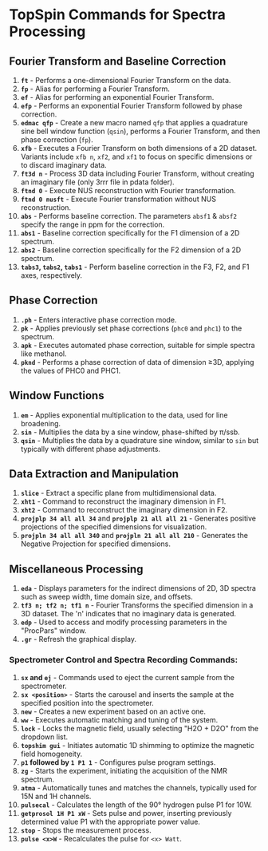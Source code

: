 # TopSpin Commands for Spectra Processing

## Fourier Transform and Baseline Correction
1. **`ft`** - Performs a one-dimensional Fourier Transform on the data.
2. **`fp`** - Alias for performing a Fourier Transform.
3. **`ef`** - Alias for performing an exponential Fourier Transform.
4. **`efp`** - Performs an exponential Fourier Transform followed by phase correction.
5. **`edmac qfp`** - Create a new macro named `qfp` that applies a quadrature sine bell window function (`qsin`), 
performs a Fourier Transform, and then phase correction (`fp`).
6. **`xfb`** - Executes a Fourier Transform on both dimensions of a 2D dataset. Variants include `xfb n`, `xf2`, and `xf1` to focus on specific dimensions or to discard imaginary data.
7. **`ft3d n`** - Process 3D data including Fourier Transform, without creating an imaginary file (only 3rrr file in pdata folder).
8. **`ftnd 0`** - Execute NUS reconstruction with Fourier transformation.
9. **`ftnd 0 nusft`** - Execute Fourier transformation without NUS reconstruction.
10. **`abs`** - Performs baseline correction. The parameters `absf1` & `absf2` specify the range in ppm for the correction.
11. **`abs1`** - Baseline correction specifically for the F1 dimension of a 2D spectrum.
12. **`abs2`** - Baseline correction specifically for the F2 dimension of a 2D spectrum.
13. **`tabs3`, `tabs2`, `tabs1`** - Perform baseline correction in the F3, F2, and F1 axes, respectively.

## Phase Correction
1. **`.ph`** - Enters interactive phase correction mode.
2. **`pk`** - Applies previously set phase corrections (`phc0` and `phc1`) to the spectrum.
3. **`apk`** - Executes automated phase correction, suitable for simple spectra like methanol.
4. **`pknd`** - Performs a phase correction of data of dimension ≥3D, applying the values of PHC0 and PHC1. 

## Window Functions
1. **`em`** - Applies exponential multiplication to the data, used for line broadening.
2. **`sin`** - Multiplies the data by a sine window, phase-shifted by π/ssb.
3. **`qsin`** - Multiplies the data by a quadrature sine window, similar to `sin` but typically with different phase adjustments.

## Data Extraction and Manipulation
1. **`slice`** - Extract a specific plane from multidimensional data.
2. **`xht1`** - Command to reconstruct the imaginary dimension in F1.
3. **`xht2`** - Command to reconstruct the imaginary dimension in F2.
4. **`projplp 34 all all 34`** and **`projplp 21 all all 21`** - Generates positive projections of the specified dimensions for visualization.
5. **`projpln 34 all all 340`** and **`projpln 21 all all 210`** - Generates the Negative Projection for specified dimensions.

## Miscellaneous Processing
1. **`eda`** - Displays parameters for the indirect dimensions of 2D, 3D spectra such as sweep width, time domain size, and offsets.
2. **`tf3 n; tf2 n; tf1 n`** - Fourier Transforms the specified dimension in a 3D dataset. The 'n' indicates that no imaginary data is generated.
3. **`edp`** - Used to access and modify processing parameters in the "ProcPars" window.
4. **`.gr`** - Refresh the graphical display.

### Spectrometer Control and Spectra Recording Commands:
1. **`sx` and `ej`** - Commands used to eject the current sample from the spectrometer.
2. **`sx <position>`** - Starts the carousel and inserts the sample at the specified position into the spectrometer.
3. **`new`** - Creates a new experiment based on an active one.
4. **`ww`** - Executes automatic matching and tuning of the system.
5. **`lock`** - Locks the magnetic field, usually selecting "H2O + D2O" from the dropdown list.
6. **`topshim gui`** - Initiates automatic 1D shimming to optimize the magnetic field homogeneity.
7. **`p1` followed by `1 P1 1`** - Configures pulse program settings.
8. **`zg`** - Starts the experiment, initiating the acquisition of the NMR spectrum.
9. **`atma`** - Automatically tunes and matches the channels, typically used for 15N and 1H channels.
10. **`pulsecal`** - Calculates the length of the 90° hydrogen pulse P1 for 10W.
11. **`getprosol 1H P1 xW`** - Sets pulse and power, inserting previously determined value P1 with the appropriate power value.
12. **`stop`** - Stops the measurement process.
13. **`pulse <x>W`** - Recalculates the pulse for `<x> Watt`.


